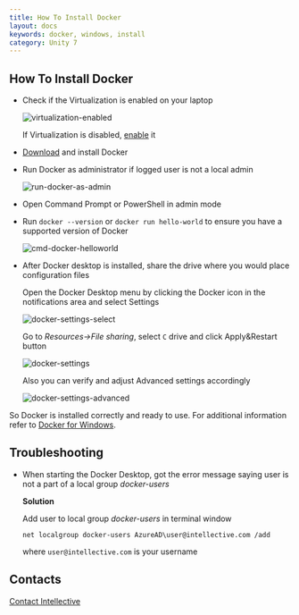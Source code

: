 ```yaml
---
title: How To Install Docker
layout: docs
keywords: docker, windows, install
category: Unity 7
---
```


## How To Install Docker

- Check if the Virtualization is enabled on your laptop 

	![virtualization-enabled](..\images\docker\how-to-install-docker-1.png) 
	
	If Virtualization is disabled, [enable](https://mashtips.com/enable-virtualization-windows-10/) it 

- [Download](https://hub.docker.com/editions/community/docker-ce-desktop-windows/) and install Docker 
- Run Docker as administrator if logged user is not a local admin 
	
	![run-docker-as-admin](..\images\docker\how-to-install-docker-2.png) 

- Open Command Prompt or PowerShell in admin mode 
- Run `docker --version` or `docker run hello-world` to ensure you have a supported version of Docker 
	
	![cmd-docker-helloworld](..\images\docker\how-to-install-docker-3-updated.png) 

- After Docker desktop is installed, share the drive where you would place configuration files 
	
	Open the Docker Desktop menu by clicking the Docker icon in the notifications area and select Settings 
	
	![docker-settings-select](..\images\docker\how-to-install-docker-4.png) 
	
	Go to *Resources->File sharing*, select `C` drive and click Apply&Restart button 
	
	![docker-settings](..\images\docker\how-to-install-docker-5-updated.png) 
	
	Also you can verify and adjust Advanced settings accordingly 
	
	![docker-settings-advanced](..\images\docker\how-to-install-docker-6.png) 
	
So Docker is installed correctly and ready to use. 
For additional information refer to [Docker for Windows](https://docs.docker.com/docker-for-windows/). 
	
## Troubleshooting 

- When starting the Docker Desktop, got the error message saying user is not a part of a local group *docker-users* 
	
	**Solution** 
	
	Add user to local group *docker-users* in terminal window  

	`net localgroup docker-users AzureAD\user@intellective.com /add` 

	where `user@intellective.com` is your username 

## Contacts

[Contact Intellective](https://www.intellective.com/contact-us/)
